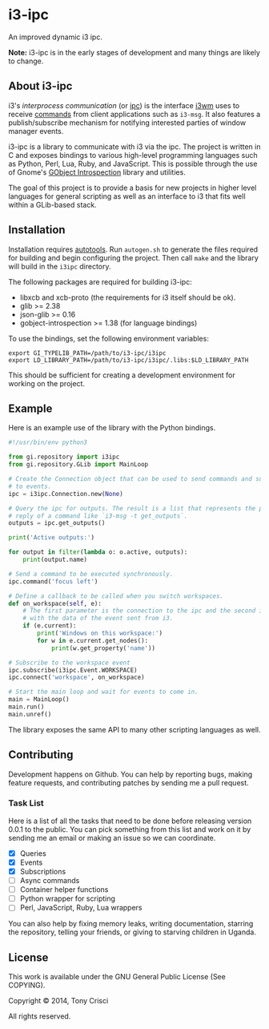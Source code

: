 # i3-ipc

An improved dynamic i3 ipc.

**Note:** i3-ipc is in the early stages of development and many things are likely to change.

## About i3-ipc

i3's *interprocess communication* (or [ipc](http://i3wm.org/docs/ipc.html)) is the interface [i3wm](http://i3wm.org) uses to receive [commands](http://i3wm.org/docs/userguide.html#_list_of_commands) from client applications such as `i3-msg`. It also features a publish/subscribe mechanism for notifying interested parties of window manager events.

i3-ipc is a library to communicate with i3 via the ipc. The project is written in C and exposes bindings to various high-level programming languages such as Python, Perl, Lua, Ruby, and JavaScript. This is possible through the use of Gnome's [GObject Introspection](https://wiki.gnome.org/action/show/Projects/GObjectIntrospection?action=show&redirect=GObjectIntrospection) library and utilities.

The goal of this project is to provide a basis for new projects in higher level languages for general scripting as well as an interface to i3 that fits well within a GLib-based stack.

## Installation

Installation requires [autotools](https://en.wikipedia.org/wiki/GNU_build_system). Run `autogen.sh` to generate the files required for building and begin configuring the project. Then call `make` and the library will build in the `i3ipc` directory.

The following packages are required for building i3-ipc:

* libxcb and xcb-proto (the requirements for i3 itself should be ok).
* glib >= 2.38
* json-glib >= 0.16
* gobject-introspection >= 1.38 (for language bindings)

To use the bindings, set the following environment variables:

    export GI_TYPELIB_PATH=/path/to/i3-ipc/i3ipc
    export LD_LIBRARY_PATH=/path/to/i3-ipc/i3ipc/.libs:$LD_LIBRARY_PATH

This should be sufficient for creating a development environment for working on the project.

## Example

Here is an example use of the library with the Python bindings.

```python
#!/usr/bin/env python3

from gi.repository import i3ipc
from gi.repository.GLib import MainLoop

# Create the Connection object that can be used to send commands and subscribe
# to events.
ipc = i3ipc.Connection.new(None)

# Query the ipc for outputs. The result is a list that represents the parsed
# reply of a command like `i3-msg -t get_outputs`.
outputs = ipc.get_outputs()

print('Active outputs:')

for output in filter(lambda o: o.active, outputs):
    print(output.name)

# Send a command to be executed synchronously.
ipc.command('focus left')

# Define a callback to be called when you switch workspaces.
def on_workspace(self, e):
    # The first parameter is the connection to the ipc and the second is an object
    # with the data of the event sent from i3.
    if (e.current):
        print('Windows on this workspace:')
        for w in e.current.get_nodes():
            print(w.get_property('name'))

# Subscribe to the workspace event
ipc.subscribe(i3ipc.Event.WORKSPACE)
ipc.connect('workspace', on_workspace)

# Start the main loop and wait for events to come in.
main = MainLoop()
main.run()
main.unref()
```

The library exposes the same API to many other scripting languages as well.

## Contributing

Development happens on Github. You can help by reporting bugs, making feature requests, and contributing patches by sending me a pull request.

### Task List

Here is a list of all the tasks that need to be done before releasing version 0.0.1 to the public. You can pick something from this list and work on it by sending me an email or making an issue so we can coordinate.

- [X] Queries
- [X] Events
- [X] Subscriptions
- [ ] Async commands
- [ ] Container helper functions
- [ ] Python wrapper for scripting
- [ ] Perl, JavaScript, Ruby, Lua wrappers

You can also help by fixing memory leaks, writing documentation, starring the repository, telling your friends, or giving to starving children in Uganda.

## License

This work is available under the GNU General Public License (See COPYING).

Copyright © 2014, Tony Crisci

All rights reserved.

